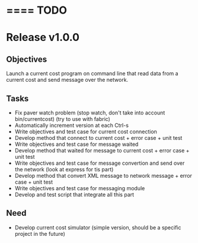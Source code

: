 ====
TODO
====

Release v1.0.0
==============

Objectives
----------
    
Launch a current cost program on command line that read data from a current cost and send message over the network.

Tasks
-----

* Fix paver watch problem (stop watch, don't take into account bin/currentcost) (try to use with fabric)
* Automatically increment version at each Ctrl-s
* Write objectives and test case for current cost connection
* Develop method that connect to current cost + error case + unit test
* Write objectives and test case for message waited
* Develop method that waited for message to current cost + error case + unit test
* Write objectives and test case for message convertion and send over the network (look at express for tis part)
* Develop method that convert XML message to network message + error case  + unit test
* Write objectives and test case for messaging module
* Develop and test script that integrate all this part 

Need
----

* Develop current cost simulator (simple version, should be a specific project in the future)

